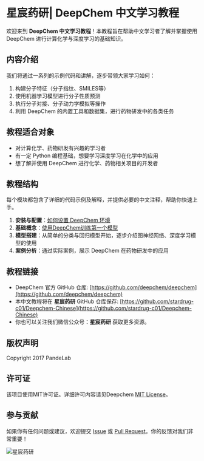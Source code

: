 # 星宸药研| DeepChem 中文学习教程

欢迎来到 **DeepChem 中文学习教程**！本教程旨在帮助中文学习者了解并掌握使用 DeepChem 进行计算化学与深度学习的基础知识。

## 内容介绍

我们将通过一系列的示例代码和讲解，逐步带领大家学习如何：
1. 构建分子特征（分子指纹、SMILES等）
2. 使用机器学习模型进行分子性质预测
3. 执行分子对接、分子动力学模拟等操作
4. 利用 DeepChem 的内置工具和数据集，进行药物研发中的各类任务

## 教程适合对象

- 对计算化学、药物研发有兴趣的学习者
- 有一定 Python 编程基础，想要学习深度学习在化学中的应用
- 想了解并使用 DeepChem 进行化学、药物相关项目的开发者

## 教程结构

每个模块都包含了详细的代码示例及解释，并提供必要的中文注释，帮助你快速上手。

1. **安装与配置**：[如何设置 DeepChem 环境](https://mp.weixin.qq.com/s/dDyKw7LFTtFKJyyHt54xmw)
2. **基础概念**：[使用DeepChem训练第一个模型]()
3. **模型搭建**：从简单的分类与回归模型开始，逐步介绍图神经网络、深度学习模型的使用
4. **案例分析**：通过实际案例，展示 DeepChem 在药物研发中的应用

## 教程链接

- DeepChem 官方 GitHub 仓库: [https://github.com/deepchem/deepchem](https://github.com/deepchem/deepchem)
- 本中文教程将在 **星宸药研** GitHub 仓库保存: [https://github.com/stardrug-c01/Deepchem-Chinese](https://github.com/stardrug-c01/Deepchem-Chinese)
- 你也可以关注我们微信公众号：**星宸药研** 获取更多资源。

## 版权声明
Copyright 2017 PandeLab
## 许可证
该项目使用MIT许可证。详细许可内容请见Deepchem [MIT License](https://github.com/deepchem/deepchem/blob/master/LICENSE)。




## 参与贡献

如果你有任何问题或建议，欢迎提交 [Issue](https://github.com/stardrug-c01/Deepchem-Chinese/issues) 或 [Pull Request](https://github.com/stardrug-c01/Deepchem-Chinese/pulls)。你的反馈对我们非常重要！

![星宸药研](./星宸药研.png)


